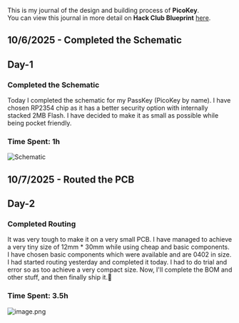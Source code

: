 <!--
  ===================    !!READ THIS NOTICE!!   ====================
  DO NOT edit this file manually. Your changes WILL BE OVERWRITTEN!
  This journal is auto generated and updated by Hack Club Blueprint.
  To edit this file, please edit your journal entries on Blueprint.
  ==================================================================
-->

This is my journal of the design and building process of **PicoKey**.  
You can view this journal in more detail on **Hack Club Blueprint** [here](https://blueprint.hackclub.com/projects/203).


## 10/6/2025 - Completed the Schematic  

## Day-1
### Completed the Schematic

Today I completed the schematic for my PassKey (PicoKey by name). I have chosen RP2354 chip as it has a better security option with internally stacked 2MB Flash. I have decided to make it as small as possible while being pocket friendly.

### Time Spent: 1h
![Schematic](https://blueprint.hackclub.com/user-attachments/blobs/redirect/eyJfcmFpbHMiOnsiZGF0YSI6NzMxLCJwdXIiOiJibG9iX2lkIn19--f0ddff0d15efaf91410b30fc21f8cccbe2cd5cf3/SCH_Schematic1_1-P1_2025-10-06.svg)  

## 10/7/2025 - Routed the PCB  

## Day-2
### Completed Routing

It was very tough to make it on a very small PCB. I have managed to achieve a very tiny size of 12mm * 30mm while using cheap and basic components. I have chosen basic components which were available and are 0402 in size. I had started routing yesterday and completed it today. I had to do trial and error so as too achieve a very compact size. Now, I'll complete the BOM and other stuff, and then finally ship it.🚢

### Time Spent: 3.5h

![image.png](https://blueprint.hackclub.com/user-attachments/blobs/redirect/eyJfcmFpbHMiOnsiZGF0YSI6ODY2LCJwdXIiOiJibG9iX2lkIn19--343cd347dd69211fc981e4a9c883175f040da856/image.png)

  

